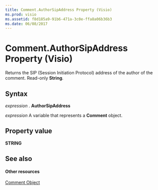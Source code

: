```yaml
---
title: Comment.AuthorSipAddress Property (Visio)
ms.prod: visio
ms.assetid: f8d185a9-91b6-471a-3c0e-ffa8a06b36b3
ms.date: 06/08/2017
---
```



# Comment.AuthorSipAddress Property (Visio)

Returns the SIP (Session Initiation Protocol) address of the author of the comment. Read-only  **String**.


## Syntax

 _expression_ . **AuthorSipAddress**

 _expression_ A variable that represents a **Comment** object.


## Property value

 **STRING**


## See also


#### Other resources


[Comment Object](Visio.comment.md)

